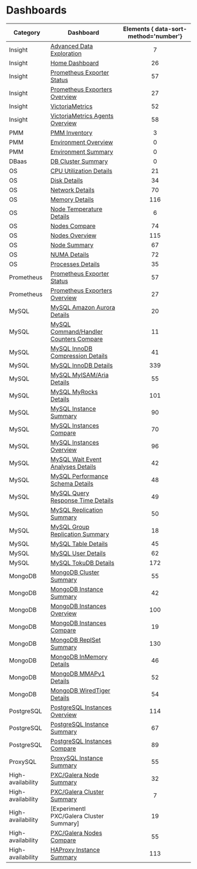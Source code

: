 # Dashboards

| Category          | Dashboard                                                                                | Elements { data-sort-method='number'} |
|-------------------|------------------------------------------------------------------------------------------|:-------------------------------------:|
| Insight           | [Advanced Data Exploration]                                                              | 7
| Insight           | [Home Dashboard]                                                                         | 26
| Insight           | [Prometheus Exporter Status]                                                             | 57
| Insight           | [Prometheus Exporters Overview]                                                          | 27
| Insight           | [VictoriaMetrics]                                                                        | 52
| Insight           | [VictoriaMetrics Agents Overview]                                                        | 58
| PMM               | [PMM Inventory]                                                                          | 3
| PMM               | [Environment Overview]                                                                   | 0
| PMM               | [Environment Summary]                                                                    | 0
| DBaas             | [DB Cluster Summary]                                                                     | 0
| OS                | [CPU Utilization Details]                                                                | 21
| OS                | [Disk Details]                                                                           | 34
| OS                | [Network Details]                                                                        | 70
| OS                | [Memory Details]                                                                         | 116
| OS                | [Node Temperature Details]                                                               | 6
| OS                | [Nodes Compare]                                                                          | 74
| OS                | [Nodes Overview]                                                                         | 115
| OS                | [Node Summary]                                                                           | 67
| OS                | [NUMA Details]                                                                           | 72
| OS                | [Processes Details]                                                                      | 35
| Prometheus        | [Prometheus Exporter Status]                                                             | 57
| Prometheus        | [Prometheus Exporters Overview]                                                          | 27
| MySQL             | [MySQL Amazon Aurora Details]                                                            | 20
| MySQL             | [MySQL Command/Handler Counters Compare]                                                 | 11
| MySQL             | [MySQL InnoDB Compression Details]                                                       | 41
| MySQL             | [MySQL InnoDB Details]                                                                   | 339
| MySQL             | [MySQL MyISAM/Aria Details]                                                              | 55
| MySQL             | [MySQL MyRocks Details]                                                                  | 101
| MySQL             | [MySQL Instance Summary]                                                                 | 90
| MySQL             | [MySQL Instances Compare]                                                                | 70
| MySQL             | [MySQL Instances Overview]                                                               | 96
| MySQL             | [MySQL Wait Event Analyses Details]                                                      | 42
| MySQL             | [MySQL Performance Schema Details]                                                       | 48
| MySQL             | [MySQL Query Response Time Details]                                                      | 49
| MySQL             | [MySQL Replication Summary]                                                              | 50
| MySQL             | [MySQL Group Replication Summary]                                                        | 18
| MySQL             | [MySQL Table Details]                                                                    | 45
| MySQL             | [MySQL User Details]                                                                     | 62
| MySQL             | [MySQL TokuDB Details]                                                                   | 172
| MongoDB           | [MongoDB Cluster Summary]                                                                | 55
| MongoDB           | [MongoDB Instance Summary]                                                               | 42
| MongoDB           | [MongoDB Instances Overview]                                                             | 100
| MongoDB           | [MongoDB Instances Compare]                                                              | 19
| MongoDB           | [MongoDB ReplSet Summary]                                                                | 130
| MongoDB           | [MongoDB InMemory Details]                                                               | 46
| MongoDB           | [MongoDB MMAPv1 Details]                                                                 | 52
| MongoDB           | [MongoDB WiredTiger Details]                                                             | 54
| PostgreSQL        | [PostgreSQL Instances Overview]                                                          | 114
| PostgreSQL        | [PostgreSQL Instance Summary]                                                            | 67
| PostgreSQL        | [PostgreSQL Instances Compare]                                                           | 89
| ProxySQL          | [ProxySQL Instance Summary]                                                              | 55
| High-availability | [PXC/Galera Node Summary]                                                                | 32
| High-availability | [PXC/Galera Cluster Summary]                                                             | 7
| High-availability | [Experimentl PXC/Galera Cluster Summary]                                                 | 19
| High-availability | [PXC/Galera Nodes Compare]                                                               | 55
| High-availability | [HAProxy Instance Summary]                                                               | 113

[Advanced Data Exploration]: dashboard-advanced-data-exploration.md
[Home Dashboard]: dashboard-home.md
[DB Cluster Summary]: dashboard-cluster-summary.md
[Prometheus Exporter Status]: dashboard-prometheus-exporter-status.md
[Prometheus Exporters Overview]: dashboard-prometheus-exporters-overview.md
[VictoriaMetrics]: dashboard-victoriametrics.md
[VictoriaMetrics Agents Overview]: dashboard-victoriametrics-agents-overview.md
[PMM Inventory]: dashboard-inventory.md
[Environment Overview]: dashboard-env-overview.md
[Environment Summary]: dashboard-environent-summary.md
[CPU Utilization Details]: dashboard-cpu-utilization-details.md
[Disk Details]: dashboard-disk-details.md
[Network Details]: dashboard-network-details.md
[Memory Details]: dashboard-memory-details.md
[Node Temperature Details]: dashboard-node-temperature-details.md
[Nodes Compare]: dashboard-nodes-compare.md
[Nodes Overview]: dashboard-nodes-overview.md
[Node Summary]: dashboard-node-summary.md
[NUMA Details]: dashboard-numa-details.md
[Processes Details]: dashboard-processes-details.md
[Prometheus Exporter Status]: dashboard-prometheus-exporter-status.md
[Prometheus Exporters Overview]: dashboard-prometheus-exporters-overview.md
[MySQL Amazon Aurora Details]: dashboard-mysql-amazon-aurora-details.md
[MySQL Command/Handler Counters Compare]: dashboard-mysql-command-handler-counters-compare.md
[MySQL InnoDB Compression Details]: dashboard-mysql-innodb-compression-details.md
[MySQL InnoDB Details]: dashboard-mysql-innodb-details.md
[MySQL MyISAM/Aria Details]: dashboard-mysql-myisam-aria-details.md
[MySQL MyRocks Details]: dashboard-mysql-myrocks-details.md
[MySQL Instance Summary]: dashboard-mysql-instance-summary.md
[MySQL Instances Compare]: dashboard-mysql-instances-compare.md
[MySQL Instances Overview]: dashboard-mysql-instances-overview.md
[MySQL Wait Event Analyses Details]: dashboard-mysql-wait-event-analyses-details.md
[MySQL Performance Schema Details]: dashboard-mysql-performance-schema-details.md
[MySQL Query Response Time Details]: dashboard-mysql-query-response-time-details.md
[MySQL Replication Summary]: dashboard-mysql-replication-summary.md
[MySQL Group Replication Summary]: dashboard-mysql-group-replication-summary.md
[MySQL Table Details]: dashboard-mysql-table-details.md
[MySQL User Details]: dashboard-mysql-user-details.md
[MySQL TokuDB Details]: dashboard-mysql-tokudb-details.md
[MongoDB Cluster Summary]: dashboard-mongodb-cluster-summary.md
[MongoDB Instance Summary]: dashboard-mongodb-instance-summary.md
[MongoDB Instances Overview]: dashboard-mongodb-instances-overview.md
[MongoDB Instances Compare]: dashboard-mongodb-instances-compare.md
[MongoDB ReplSet Summary]: dashboard-mongodb-replset-summary.md
[MongoDB InMemory Details]: dashboard-mongodb-inmemory-details.md
[MongoDB MMAPv1 Details]: dashboard-mongodb-mmapv1-details.md
[MongoDB WiredTiger Details]: dashboard-mongodb-wiredtiger-details.md
[PostgreSQL Instances Overview]: dashboard-postgresql-instances-overview.md
[PostgreSQL Instance Summary]: dashboard-postgresql-instance-summary.md
[PostgreSQL Instances Compare]: dashboard-postgresql-instances-compare.md
[ProxySQL Instance Summary]: dashboard-proxysql-instance-summary.md
[PXC/Galera Node Summary]: dashboard-pxc-galera-node-summary.md
[PXC/Galera Cluster Summary]: dashboard-pxc-galera-cluster-summary.md
[Experimental PXC/Galera Cluster Summary]: dashboard-pxc-galera-cluster-summary-experimental.md
[PXC/Galera Nodes Compare]: dashboard-pxc-galera-nodes-compare.md
[HAProxy Instance Summary]: dashboard-haproxy-instance-summary.md

